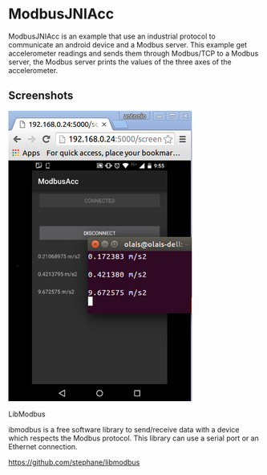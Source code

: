 ModbusJNIAcc
=========
ModbusJNIAcc is an example that use an industrial protocol to communicate an android device and a Modbus server.
This example get accelerometer readings and sends them through Modbus/TCP to a Modbus server, the Modbus server prints the values of the three axes of the accelerometer.
 
Screenshots
-----------
![screenshot](screen.png)


LibModbus

ibmodbus is a free software library to send/receive data with a device which respects the Modbus protocol. This library can use a serial port or an Ethernet connection.

https://github.com/stephane/libmodbus
